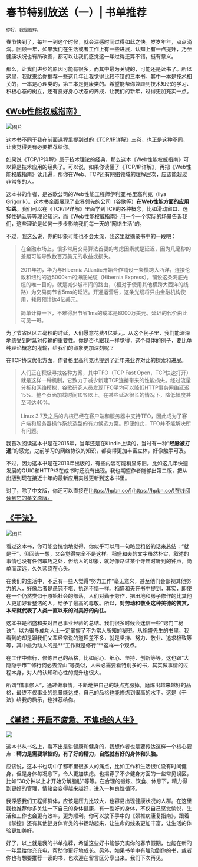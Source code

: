 # 春节特别放送（一）| 书单推荐

    你好，我是胜辉。

春节快到了，每年一到这个时候，就会深感时间过得如此之快。岁岁年年，点点滴滴。回顾一年，如果我们在生活或者工作上有一些进展，认知上有一点提升，乃至健康状况也有所改善，都可以让我们感觉这一年过得还算不错，挺有意义。

那么，让我们进步的原因可能有很多，而其中最为关键的，可能还是读书了。所以这里，我就来给你推荐一些这几年让我觉得比较不错的三本书。其中一本是技术相关的，一本是心理类的，第三本是健康类的。希望能帮你兼顾到技术知识的学习、积极心态的树立，还有良好身心状态的养成，让我们的新年，过得更加充实一点。

## [《Web性能权威指南》](https://book.douban.com/subject/25856314)

![图片](https://static001.geekbang.org/resource/image/d7/9d/d7e35d86782861ef0278926e96b41e9d.png?wh=381x499)

这本书不同于我在前面课程里提到过的[《TCP/IP详解》](https://book.douban.com/subject/1088054)三卷，也正是这种不同，让我觉得更有必要推荐给你。

如果说《TCP/IP详解》属于技术理论的经典，那么这本《Web性能权威指南》可以算是技术应用的经典了。可以说，如果你读懂了《TCP/IP详解》，再把《Web性能权威指南》读几遍，那你在Web、TCP还有网络领域的理解层次，应该能超过非常多的人。

这本书的作者，是谷歌公司的Web性能工程师伊利亚·格里高利克（Ilya Grigorik）。这本书全面展现了业界领先的公司（谷歌等）**在Web性能方面的应用实践**。我们可以在《TCP/IP详解》里面学到TCP的各种概念，比如滑动窗口、选择性确认等等理论知识，而《Web性能权威指南》用一个一个实际的场景告诉我们，这些理论是如何一步步影响我们每一天的“网络生活”的。

不过，我这么说，你的印象可能也不会太深，我这里就摘录书中的一段吧：

> 在金融市场上，很多常用交易算法首要的考虑因素就是延迟，因为几毫秒的差距可能导致数百万美元的收益或损失。  
>    
> 2011年初，华为与Hibernia Atlantic开始合作铺设一条横跨大西洋，连接伦敦和纽约的近5000km的海底光缆（Hibernia Express）。铺设这条海底光缆的唯一目的，就是减少城市间的路由，（相对于使用其他横跨大西洋的线路）为交易商节省5ms的延迟。开通运营后，这条光缆将只由金融机构使用，耗资预计达4亿美元。  
>    
> 简单计算一下，不难得出节省1ms的成本是8000万美元。延迟的代价由此可见一斑。

为了节省区区五毫秒的时延，人们愿意花费4亿美元。从这个例子里，我们能深深地感受到时延对传输的重要性。你是否也跟我一样觉得，这个具体的例子，要比单纯理论概念的灌输，给我们的印象更加深刻呢？

在TCP协议优化方面，作者格里高利克也提到了近年来业界对此的探索和进展。

> 人们正在积极寻找各种方案，其中TFO（TCP Fast Open，TCP快速打开）就是这样一种机制，它致力于减少新建TCP连接带来的性能损失。经过流量分析和网络模拟，谷歌研究人员发现TFO平均可以降低HTTP事务网络延迟15%、整个页面加载时间10%以上。在某些延迟很长的情况下，降低幅度甚至可达40%。  
>    
> Linux 3.7及之后的内核已经在客户端和服务器中支持TFO，因此成为了客户端和服务器操作系统选型的有力候选方案。即便如此，TFO并不能解决所有问题。

我首次阅读这本书是在2015年，当年还是在Kindle上读的，当时有一种“**经脉被打通**”的感觉，之前学习的网络协议的知识，都变得更加丰富立体，好像触手可及。

不过，因为这本书是在2013年出版的，有些内容可能稍显陈旧。比如这几年快速发展的QUIC和HTTP/3在成书时还没有出现。我也期望作者能够出第二版，把从出版到现在接近十年的最新应用实践更新到这本书里。

对了，除了中文版，你还可以直接在[https://hpbn.co/](https://hpbn.co/)在线阅读到它的英文原版。

## [《干法》](https://book.douban.com/subject/26648884)

![图片](https://static001.geekbang.org/resource/image/24/8d/24698e7ea2dc30720d74200f9490358d.png?wh=375x499)

看过这本书，你可能会恍惚地觉得，你似乎可以用一句略显粗俗的话来总结：“就是干”。但回头一想，又会觉得完全不是这样。稻盛和夫的文字虽然朴实，叙述的事情也没有任何取巧之处，但给人的印象，就好像路过某个寺庙时听到的钟声，简单而深远，久久萦绕在心头。

在我们的生活中，不乏有一些人觉得“努力工作”毫无意义，甚至他们会鄙视其他努力的人，好像后者是愚钝不堪、执迷不悟一样。稻盛和夫在书中提到，其实，即使在一个仍然类似于原始社会的部落，人们对勤于劳作，把田地和房子修作的比其他人更加好看整洁的人，给予了最高的尊敬。所以，**对劳动和敬业这种美德的赞赏，本来就代表了人类一直以来的对美好的向往。**

这本书是稻盛和夫对自己事业经验的总结。我们很多时候会迷信一些“窍门”“秘诀”，以为很多成功人士一定掌握了不为常人所知的秘密。从稻盛先生的书里，我看到的却是跟我们父辈经常说的道理差不多，就是坚持、努力、敬业、追求极致等等，其中最为动人的是**“工作就是修行”**这样一个观点。

在工作中修行，修炼自己的品格，比如耐心、细心、坚持、创新等等。这也跟“大隐隐于市”“修行何必去深山”等类似，人未必需要看特别多的书，其实做事情的过程本身，对人的认知和心性的提升也很大。

所谓“借事修人”，通过做事情，不断地把自己的缺点克服掉，磨炼出越来越好的品格，最终不仅事业的愿景能达成，自己的品格也能修炼到很高的水平。这是《干法》给我的启示，也推荐给你。

## [《掌控：开启不疲惫、不焦虑的人生》](https://book.douban.com/subject/30273559)

![](https://static001.geekbang.org/resource/image/8f/98/8fe1bdbaa0bb5b160bfe6c13e37ee098.jpg?wh=390x519)

这本书从书名上，看不出是讲健康和健身的，我想作者也是要传达这样一个核心要点：**精力是需要掌控的，有了好的精力，自然就有好的身体和头脑。**

应该说，这本书也切中了都市里很多人的痛点，比如工作和生活很忙没有时间健身，但是身体每况愈下，令人更加焦虑。也揭穿了不少健身方面的一些常见误区，比如“30分钟以上才开始分解脂肪”等等。在合理的锻炼、饮食、休息下，精力得到更好的管理，情绪会变得越来越好，进入一种良性循环。

我深感我们工程师群体，应该是压力比较大，也容易出现健康状况的人群。在这里我也推荐你多关注一下自己的身体健康，有一副好的身体，不仅自己感觉愉悦，生活和工作也会更有效率，更为顺利。你可以放下手中的《颈椎病康复指南》，跟着《掌控》还有其他健身体育类的书运动起来，让生命的线条更加丰富，让生活的体验更加美好。

好了，以上就是我的书单推荐，希望这些好书能够充实你的春节假期，也能在新的一年里给你充充电，帮助你更好地成长。另外，如果书单中有触动到你的书，或者你也有想要推荐一读的书，也欢迎在留言区分享出来。我们下次再见。
    